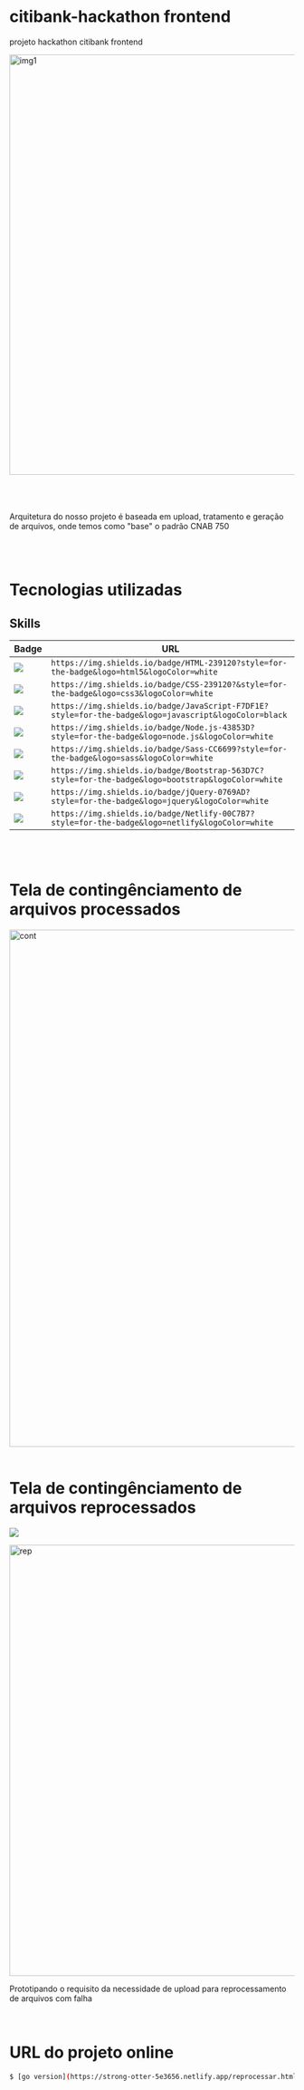 # citibank-hackathon frontend 
projeto hackathon citibank frontend

<img width="742" alt="img1" src="https://github.com/giocarvalho07/citibank-hackathon/assets/52415453/814b6c85-e8e4-4886-bdbf-201ce05be6dc">

<br>
<br>
<br>
<br>

<p>
    Arquitetura do nosso projeto é baseada em upload, tratamento e geração de arquivos, onde temos como "base" o padrão CNAB 750
</p>

<br>
<br>

# Tecnologias utilizadas 

## Skills

Badge | URL
------------ | -------------
<img src="https://img.shields.io/badge/HTML-239120?style=for-the-badge&logo=html5&logoColor=white" /> | `https://img.shields.io/badge/HTML-239120?style=for-the-badge&logo=html5&logoColor=white`
<img src="https://img.shields.io/badge/CSS-239120?style=for-the-badge&logo=css3&logoColor=white" /> | `https://img.shields.io/badge/CSS-239120?&style=for-the-badge&logo=css3&logoColor=white`
<img src="https://img.shields.io/badge/JavaScript-F7DF1E?style=for-the-badge&logo=javascript&logoColor=black" /> | `https://img.shields.io/badge/JavaScript-F7DF1E?style=for-the-badge&logo=javascript&logoColor=black`
<img src="https://img.shields.io/badge/Node.js-43853D?style=for-the-badge&logo=node.js&logoColor=white" /> | `https://img.shields.io/badge/Node.js-43853D?style=for-the-badge&logo=node.js&logoColor=white`
<img src="https://img.shields.io/badge/Saas-CC6699?style=for-the-badge&logo=sass&logoColor=white" /> | `https://img.shields.io/badge/Sass-CC6699?style=for-the-badge&logo=sass&logoColor=white`
<img src="https://img.shields.io/badge/Bootstrap-563D7C?style=for-the-badge&logo=bootstrap&logoColor=white" /> | `https://img.shields.io/badge/Bootstrap-563D7C?style=for-the-badge&logo=bootstrap&logoColor=white`
<img src="https://img.shields.io/badge/jQuery-0769AD?style=for-the-badge&logo=jquery&logoColor=white" /> | `https://img.shields.io/badge/jQuery-0769AD?style=for-the-badge&logo=jquery&logoColor=white`
<img src="https://img.shields.io/badge/Netlify-00C7B7?style=for-the-badge&logo=netlify&logoColor=white" /> | `https://img.shields.io/badge/Netlify-00C7B7?style=for-the-badge&logo=netlify&logoColor=white`

<br>
<br>

# Tela de contingênciamento de arquivos processados

<img width="913" alt="cont" src="https://github.com/giocarvalho07/citibank-hackathon-frontend/assets/52415453/40dc05df-c6ef-4c67-aa57-69af0edee241">

<br>
<br>

# Tela de contingênciamento de arquivos reprocessados

![](https://github.com/giocarvalho07/citibank-hackathon/issues/1)


<img width="761" alt="rep" src="https://github.com/giocarvalho07/citibank-hackathon-frontend/assets/52415453/4743edb3-c3cd-4d91-aa7d-d9c55cce4052">

<br>

<p>
    Prototipando o requisito da necessidade de upload para reprocessamento de arquivos com falha
</p>

<br>

# URL do projeto online

```bash
$ [go version](https://strong-otter-5e3656.netlify.app/reprocessar.html)
```



